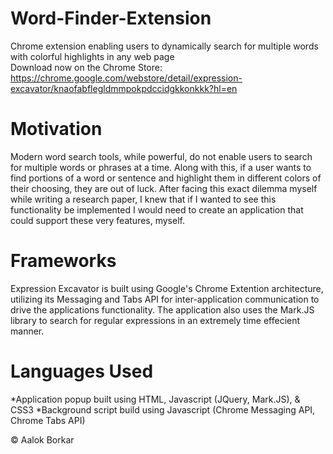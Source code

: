 # Word-Finder-Extension
Chrome extension enabling users to dynamically search for multiple words with colorful highlights in any web page   
Download now on the Chrome Store: https://chrome.google.com/webstore/detail/expression-excavator/knaofabflegldmmpokpdccidgkkonkkk?hl=en

# Motivation
Modern word search tools, while powerful, do not enable users to search for multiple words or phrases at a time. Along with this, if a user wants to find portions of a word or sentence and highlight them in different colors of their choosing, they are out of luck. After facing this exact dilemma myself while writing a research paper, I knew that if I wanted to see this functionality be implemented I would need to create an application that could support these very features, myself. 

# Frameworks
Expression Excavator is built using Google's Chrome Extention architecture, utilizing its Messaging and Tabs API for inter-application communication to drive the applications functionality. The application also uses the Mark.JS library to search for regular expressions in an extremely time effecient manner.

# Languages Used
*Application popup built using HTML, Javascript (JQuery, Mark.JS), & CSS3
*Background script build using Javascript (Chrome Messaging API, Chrome Tabs API)

© Aalok Borkar
